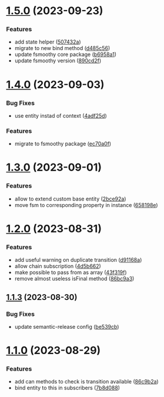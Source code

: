 # [1.5.0](https://github.com/fsmoothy/typeorm-fsm/compare/v1.4.0...v1.5.0) (2023-09-23)


### Features

* add state helper ([507432a](https://github.com/fsmoothy/typeorm-fsm/commit/507432a85582837b206890e511fb01834c3ba2e4))
* migrate to new bind method ([d485c56](https://github.com/fsmoothy/typeorm-fsm/commit/d485c56d3bd8de977f9e3394b6a23eb9c6ef7325))
* update fsmoothy core package ([b6958a1](https://github.com/fsmoothy/typeorm-fsm/commit/b6958a1fd47312b66667fd952f64904c9d9ec7cd))
* update fsmoothy version ([890cd2f](https://github.com/fsmoothy/typeorm-fsm/commit/890cd2f1194093968c89b1471cfcf56d3c5f8fba))

# [1.4.0](https://github.com/fsmoothy/typeorm-fsm/compare/v1.3.0...v1.4.0) (2023-09-03)


### Bug Fixes

* use entity instad of context ([4adf25d](https://github.com/fsmoothy/typeorm-fsm/commit/4adf25d40730d1ad0b781305676ff6c46ad1b5d5))


### Features

* migrate to fsmoothy package ([ec70a0f](https://github.com/fsmoothy/typeorm-fsm/commit/ec70a0fd0ea2cfec68ec54f239f267e79dffb5d0))

# [1.3.0](https://github.com/bondiano/typeorm-fsm/compare/v1.2.0...v1.3.0) (2023-09-01)


### Features

* allow to extend custom base entity ([2bce92a](https://github.com/bondiano/typeorm-fsm/commit/2bce92a9cee6022a143946033731c671dadb3a8f))
* move fsm to corresponding property in instance ([658198e](https://github.com/bondiano/typeorm-fsm/commit/658198e9511b10a3a5bf3a42ef5359f5f962abff))

# [1.2.0](https://github.com/bondiano/typeorm-fsm/compare/v1.1.3...v1.2.0) (2023-08-31)


### Features

* add useful warning on duplicate transition ([d91168a](https://github.com/bondiano/typeorm-fsm/commit/d91168a6cc52cf016942d4405a16db4337699b7c))
* allow chain subscription ([4d5b662](https://github.com/bondiano/typeorm-fsm/commit/4d5b662108bb3993e051d81dbb1beaccf5aff057))
* make possible to pass from as array ([43f319f](https://github.com/bondiano/typeorm-fsm/commit/43f319ff41a781d38754202c675baa0ddb1983bc))
* remove almost useless isFinal method ([86bc9a3](https://github.com/bondiano/typeorm-fsm/commit/86bc9a35549d6cf714b38b94aaa27c8dc72adaf7))

## [1.1.3](https://github.com/bondiano/typeorm-fsm/compare/v1.1.2...v1.1.3) (2023-08-30)


### Bug Fixes

* update semantic-release config ([be539cb](https://github.com/bondiano/typeorm-fsm/commit/be539cb0ab1f81098a84962d7f800d7486264284))

# [1.1.0](https://github.com/bondiano/typeorm-fsm/compare/v1.0.0...v1.1.0) (2023-08-29)


### Features

* add can<event> methods to check is transition available ([86c9b2a](https://github.com/bondiano/typeorm-fsm/commit/86c9b2aa7759b67de776f3481ad1b817e35560bc))
* bind entity to this in subscribers ([7b8d088](https://github.com/bondiano/typeorm-fsm/commit/7b8d088fcd9bd377b97891123684b69211b0ebde))

